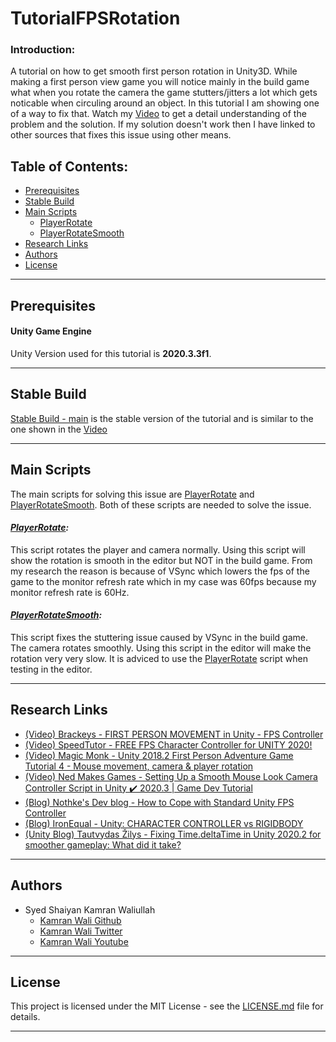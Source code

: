 # TutorialFPSRotation

### Introduction:
A tutorial on how to get smooth first person rotation in Unity3D. While making a first person view game you will notice mainly in the build game what when you rotate the camera the game stutters/jitters a lot which gets noticable when circuling around an object. In this tutorial I am showing one of a way to fix that. Watch my [Video]() to get a detail understanding of the problem and the solution. If my solution doesn't work then I have linked to other sources that fixes this issue using other means.

## Table of Contents:
- [Prerequisites](#prerequisites)
- [Stable Build](#stable-build)
- [Main Scripts](#main-scripts)
  - [PlayerRotate](#playerrotate)
  - [PlayerRotateSmooth](#playerrotatesmooth)
- [Research Links](#research-links)
- [Authors](#authors)
- [License](#license)
***
## Prerequisites
#### Unity Game Engine
Unity Version used for this tutorial is **2020.3.3f1**.
***
## Stable Build
[Stable Build - main](https://github.com/deadlykam/TutorialFPSRotation) is the stable version of the tutorial and is similar to the one shown in the [Video]()
***
## Main Scripts
The main scripts for solving this issue are [PlayerRotate](https://github.com/deadlykam/TutorialFPSRotation/blob/20c94069f25b51205404a644a49f7b378506668e/TutorialFPSRotation/Assets/TutorialFPSRotation/Scripts/PlayerRotate.cs) and [PlayerRotateSmooth](https://github.com/deadlykam/TutorialFPSRotation/blob/20c94069f25b51205404a644a49f7b378506668e/TutorialFPSRotation/Assets/TutorialFPSRotation/Scripts/PlayerRotateSmooth.cs). Both of these scripts are needed to solve the issue.
#### _[PlayerRotate](https://github.com/deadlykam/TutorialFPSRotation/blob/20c94069f25b51205404a644a49f7b378506668e/TutorialFPSRotation/Assets/TutorialFPSRotation/Scripts/PlayerRotate.cs):_
This script rotates the player and camera normally. Using this script will show the rotation is smooth in the editor but NOT in the build game. From my research the reason is because of VSync which lowers the fps of the game to the monitor refresh rate which in my case was 60fps because my monitor refresh rate is 60Hz.
#### _[PlayerRotateSmooth](https://github.com/deadlykam/TutorialFPSRotation/blob/20c94069f25b51205404a644a49f7b378506668e/TutorialFPSRotation/Assets/TutorialFPSRotation/Scripts/PlayerRotateSmooth.cs):_
This script fixes the stuttering issue caused by VSync in the build game. The camera rotates smoothly. Using this script in the editor will make the rotation very very slow. It is adviced to use the [PlayerRotate](https://github.com/deadlykam/TutorialFPSRotation/blob/20c94069f25b51205404a644a49f7b378506668e/TutorialFPSRotation/Assets/TutorialFPSRotation/Scripts/PlayerRotate.cs) script when testing in the editor.
***
## Research Links
- [(Video) Brackeys - FIRST PERSON MOVEMENT in Unity - FPS Controller](https://www.youtube.com/watch?v=_QajrabyTJc)
- [(Video) SpeedTutor - FREE FPS Character Controller for UNITY 2020!](https://www.youtube.com/watch?v=LeFi2qKIzp4)
- [(Video) Magic Monk - Unity 2018.2 First Person Adventure Game Tutorial 4 - Mouse movement, camera & player rotation](https://www.youtube.com/watch?v=BzBIK4_WSJY)
- [(Video) Ned Makes Games - Setting Up a Smooth Mouse Look Camera Controller Script in Unity ✔️ 2020.3 | Game Dev Tutorial](https://www.youtube.com/watch?v=Coch-PkHY54)
- [(Blog) Nothke's Dev blog - How to Cope with Standard Unity FPS Controller](http://nothkedev.blogspot.com/2017/11/how-to-cope-with-standard-unity-fps.html)
- [(Blog) IronEqual - Unity: CHARACTER CONTROLLER vs RIGIDBODY](https://medium.com/ironequal/unity-character-controller-vs-rigidbody-a1e243591483)
- [(Unity Blog) Tautvydas Žilys - Fixing Time.deltaTime in Unity 2020.2 for smoother gameplay: What did it take?](https://blogs.unity3d.com/2020/10/01/fixing-time-deltatime-in-unity-2020-2-for-smoother-gameplay-what-did-it-take/)
***
## Authors
- Syed Shaiyan Kamran Waliullah 
  - [Kamran Wali Github](https://github.com/deadlykam)
  - [Kamran Wali Twitter](https://twitter.com/KamranWaliDev)
  - [Kamran Wali Youtube](https://www.youtube.com/channel/UCkm-BgvswLViigPWrMo8pjg)
***
## License
This project is licensed under the MIT License - see the [LICENSE.md](LICENSE) file for details.
***
